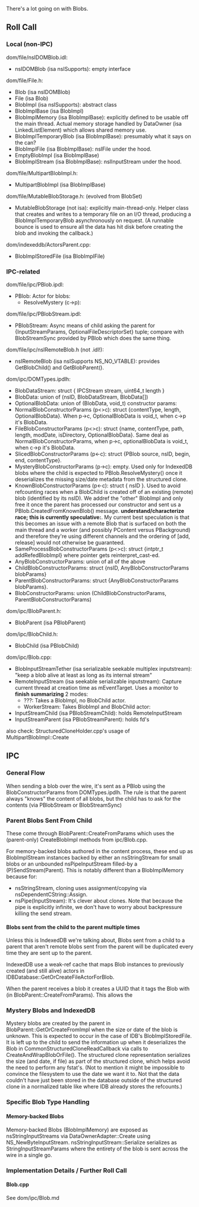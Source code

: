 There's a lot going on with Blobs.

## Roll Call ##

### Local (non-IPC) ###

dom/file/nsIDOMBlob.idl:
* nsIDOMBlob (isa nsISupports): empty interface

dom/file/File.h:
* Blob (isa nsIDOMBlob)
* File (isa Blob)
* BlobImpl (isa nsISupports): abstract class
* BlobImplBase (isa BlobImpl)
* BlobImplMemory (isa BlobImplBase): explicitly defined to be usable off the
  main thread.  Actual memory storage handled by DataOwner (isa
  LinkedListElement) which allows shared memory use.
* BlobImplTemporaryBlob (isa BlobImplBase): presumably what it says on the can?
* BlobImplFile (isa BlobImplBase): nsIFile under the hood.
* EmptyBlobImpl (isa BlobImplBase)
* BlobImplStream (isa BlobImplBase): nsIInputStream under the hood.

dom/file/MultipartBlobImpl.h:
* MultipartBlobImpl (isa BlobImplBase)

dom/file/MutableBlobStorage.h: (evolved from BlobSet)
* MutableBlobStorage (not isa): explicitly main-thread-only.  Helper class that
  creates and writes to a temporary file on an I/O thread, producing a
  BlobImplTemporaryBlob asynchronously on request.  (A runnable bounce is used
  to ensure all the data has hit disk before creating the blob and invoking the
  callback.)

dom/indexeddb/ActorsParent.cpp:
* BlobImplStoredFile (isa BlobImplFile)

### IPC-related ###

dom/file/ipc/PBlob.ipdl:
* PBlob: Actor for blobs:
  * ResolveMystery (c->p):

dom/file/ipc/PBlobStream.ipdl:
* PBlobStream: Async means of child asking the parent for {InputStreamParams,
  OptionalFileDescriptorSet} tuple; compare with BlobStreamSync provided by
  PBlob which does the same thing.

dom/file/ipc/nsIRemoteBlob.h (not .idl!):
* nsIRemoteBlob (isa nsISupports NS_NO_VTABLE): provides GetBlobChild() and
  GetBlobParent().

dom/ipc/DOMTypes.ipdlh:
* BlobDataStream: struct { IPCStream stream, uint64_t length }
* BlobData: union of (nsID, BlobDataStream, BlobData[])
* OptionalBlobData: union of (BlobData, void_t)
constructor params:
* NormalBlobConstructorParams (p<>c): struct {contentType, length,
  OptionalBlobData}.  When p->c, OptionalBlobData is void_t, when c->p it's
  BlobData.
* FileBlobConstructorParams (p<>c): struct {name, contentType, path, length,
  modDate, isDirectory, OptionalBlobData}.  Same deal as
  NormalBlobConstructorParams, when p->c, optionalBlobData is void_t, when c->p
  it's BlobData.
* SlicedBlobConstructorParams (p<-c): struct {PBlob source, nsID, begin, end,
  contentType}.
* MysteryBlobConstructorParams (p->c): empty.  Used only for IndexedDB blobs
  where the child is expected to PBlob.ResolveMystery() once it deserializes the
  missing size/date metadata from the structured clone.
* KnownBlobConstructorParams (p<-c): struct { nsID }.  Used to avoid refcounting
  races when a BlobChild is created off of an existing (remote) blob (identified
  by its nsID).  We addref the "other" BlobImpl and only free it once the parent
  has processed our constructor and sent us a PBlob.CreatedFromKnownBlob()
  message.  **understand/characterize race; this is currently speculative:**.
  My current best speculation is that this becomes an issue with a remote Blob
  that is surfaced on both the main thread and a worker (and possibly PContent
  versus PBackground) and therefore they're using different channels and the
  ordering of [add, release] would not otherwise be guaranteed.
* SameProcessBlobConstructorParams (p<>c): struct {intptr_t addRefedBlobImpl}
  where pointer gets reinterpret_cast<BlobImpl>-ed.
* AnyBlobConstructorParams: union of all of the above
* ChildBlobConstructorParams: struct {nsID, AnyBlobConstructorParams blobParams}
* ParentBlobConstructorParams: struct {AnyBlobConstructorParams blobParams}.
* BlobConstructorParams: union (ChildBlobConstructorParams,
  ParentBlobConstructorParams)

dom/ipc/BlobParent.h:
* BlobParent (isa PBlobParent)

dom/ipc/BlobChild.h:
* BlobChild (isa PBlobChild)

dom/ipc/Blob.cpp:
* BlobInputStreamTether (isa serializable seekable multiplex inputstream):
  "keep a blob alive at least as long as its internal stream"
* RemoteInputStream (isa seekable serializable inputstream):
  Capture current thread at creation time as mEventTarget.  Uses a monitor to
  **finish summarizing**
  2 modes:
  * ???: Takes a BlobImpl, no BlobChild actor.
  * WorkerStream: Takes BlobImpl and BlobChild actor:
* InputStreamChild (isa PBlobStreamChild): holds RemoteInputStream
* InputStreamParent (isa PBlobStreamParent): holds fd's

also check: StructuredCloneHolder.cpp's usage of MultipartBlobImpl::Create

## IPC ##

### General Flow ###

When sending a blob over the wire, it's sent as a PBlob using the
BlobConstructorParams from DOMTypes.ipdlh.  The rule is that the parent always
"knows" the content of all blobs, but the child has to ask for the contents
(via PBlobStream or BlobStreamSync)

### Parent Blobs Sent From Child ###

These come through BlobParent::CreateFromParams which uses the (parent-only)
CreateBlobImpl methods from ipc/Blob.cpp.

For memory-backed blobs authored in the content process, these end up as
BlobImplStream instances backed by either an nsStringStream for small blobs or
an unbounded nsPipeInputStream filled-by a (P)SendStream(Parent).  This is
notably different than a BlobImplMemory because for:
- nsStringStream, cloning uses assignment/copying via
  nsDependentCString::Assign.
- nsPipe(InputStream): It's clever about clones.  Note that because the pipe is
  explicitly infinite, we don't have to worry about backpressure killing the
  send stream.


#### Blobs sent from the child to the parent multiple times ####

Unless this is IndexedDB we're talking about, Blobs sent from a child to a
parent that aren't remote blobs sent from the parent will be duplicated every
time they are sent up to the parent.

IndexedDB use a weak-ref cache that maps Blob instances to previously created
(and still alive) actors in IDBDatabase::GetOrCreateFileActorForBlob.

When the parent receives a blob it creates a UUID that it tags the Blob with
(in BlobParent::CreateFromParams).  This allows the

### Mystery Blobs and IndexedDB ###

Mystery blobs are created by the parent in BlobParent::GetOrCreateFromImpl when
the size or date of the blob is unknown.  This is expected to occur in the case
of IDB's BlobImplStoredFile.  It is left up to the child to send the information
up when it deserializes the Blob in CommonStructuredCloneReadCallback via calls
to CreateAndWrapBlobOrFile().  The structured clone representation serializes
the size (and date, if file) as part of the structured clone, which helps avoid
the need to perform any fstat's.  (Not to mention it might be impossible to
convince the filesystem to use the date we want it to.  Not that the data
couldn't have just been stored in the database outside of the structured clone
in a normalized table like where IDB already stores the refcounts.)

### Specific Blob Type Handling ###

#### Memory-backed Blobs ####

Memory-backed Blobs (BlobImplMemory) are exposed as nsStringInputStreams via
DataOwnerAdapter::Create using NS_NewByteInputStream.
nsStringInputStream::Serialize serializes as StringInputStreamParams where the
entirety of the blob is sent across the wire in a single go.

### Implementation Details / Further Roll Call ###

#### Blob.cpp ####

See dom/ipc/Blob.md
